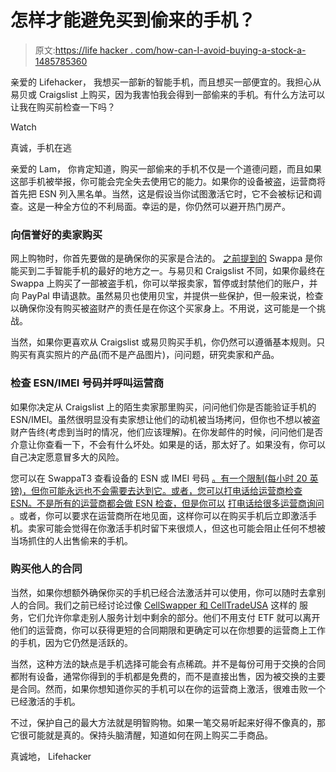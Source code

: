 # 怎样才能避免买到偷来的手机？

> 原文:[https://life hacker . com/how-can-I-avoid-buying-a-stock-a-1485785360](https://lifehacker.com/how-can-i-avoid-buying-a-stolen-phone-1485785360)

亲爱的 Lifehacker，
我想买一部新的智能手机，而且想买一部便宜的。我担心从易贝或 Craigslist 上购买，因为我害怕我会得到一部偷来的手机。有什么方法可以让我在购买前检查一下吗？

Watch

真诚，手机在逃

亲爱的 Lam，
你肯定知道，购买一部偷来的手机不仅是一个道德问题，而且如果这部手机被举报，你可能会完全失去使用它的能力。如果你的设备被盗，运营商将首先把 ESN 列入黑名单。当然，这是假设当你试图激活它时，它不会被标记和调查。这是一种全方位的不利局面。幸运的是，你仍然可以避开热门房产。

### 向信誉好的卖家购买

网上购物时，你首先要做的是确保你的买家是合法的。 [之前提到的](https://lifehacker.com/swappa-is-a-simple-hassle-free-place-to-buy-and-sell-u-5751364) Swappa 是你能买到二手智能手机的最好的地方之一。与易贝和 Craigslist 不同，如果你最终在 Swappa 上购买了一部被盗手机，你可以举报卖家，暂停或封禁他们的账户，并向 PayPal 申请退款。虽然易贝也使用贝宝，并提供一些保护，但一般来说，检查以确保你没有购买被盗财产的责任是在你这个买家身上。不用说，这可能是一个挑战。

当然，如果你更喜欢从 Craigslist 或易贝购买手机，你仍然可以遵循基本规则。只购买有真实照片的产品(而不是产品图片)，问问题，研究卖家和产品。

### 检查 ESN/IMEI 号码并呼叫运营商

如果你决定从 Craigslist 上的陌生卖家那里购买，问问他们你是否能验证手机的 ESN/IMEI。虽然很明显没有卖家想让他们的动机被当场拷问，但你也不想以被盗财产告终(考虑到当时的情况，他们应该理解)。在你发邮件的时候，问问他们是否介意让你查看一下，不会有什么坏处。如果是的话，那太好了。如果没有，你可以自己决定愿意冒多大的风险。

您可以在 SwappaT3 查看设备的 ESN 或 IMEI 号码 [。有一个限制(每小时 20 英镑)，但你可能永远也不会需要去达到它。或者，您可以打电话给运营商检查 ESN。不是所有的运营商都会做 ESN 检查，但是你可以](http://swappa.com/esn) [打电话给很多运营商询问](http://supercellmobile.com/blog/how-to-check-if-a-smartphone-is-lost-stolen-or-still-attached-to-an-account/) 。或者，你可以要求在运营商所在地见面，这样你可以在购买手机后立即激活手机。卖家可能会觉得在你激活手机时留下来很烦人，但这也可能会阻止任何不想被当场抓住的人出售偷来的手机。

### 购买他人的合同

当然，如果你想额外确保你买的手机已经合法激活并可以使用，你可以随时去拿别人的合同。我们之前已经讨论过像 [CellSwapper 和 CellTradeUSA](http://lifehacker.com/bail-out-of-your-cellphone-contract-by-trading-it-5121915) 这样的 服务，它们允许你拿走别人服务计划中剩余的部分。他们不用支付 ETF 就可以离开他们的运营商，你可以获得更短的合同期限和更确定可以在你想要的运营商上工作的手机，因为它仍然是活跃的。

当然，这种方法的缺点是手机选择可能会有点稀疏。并不是每份可用于交换的合同都附有设备，通常你得到的手机都是免费的，而不是直接出售，因为被交换的主要是合同。然而，如果你想知道你买的手机可以在你的运营商上激活，很难击败一个已经激活的手机。

不过，保护自己的最大方法就是明智购物。如果一笔交易听起来好得不像真的，那它很可能就是真的。保持头脑清醒，知道如何在网上购买二手商品。

真诚地，
Lifehacker